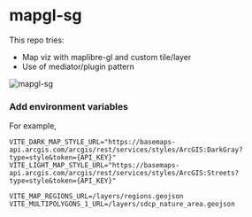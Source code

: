 # mapgl-sg

This repo tries:
- Map viz with maplibre-gl and custom tile/layer
- Use of mediator/plugin pattern 

![mapgl-sg](https://user-images.githubusercontent.com/243186/188585641-006eabc2-48ec-4018-9d6f-6a768fc7cf16.gif)

### Add environment variables 

For example,
```
VITE_DARK_MAP_STYLE_URL="https://basemaps-api.arcgis.com/arcgis/rest/services/styles/ArcGIS:DarkGray?type=style&token={API_KEY}"
VITE_LIGHT_MAP_STYLE_URL="https://basemaps-api.arcgis.com/arcgis/rest/services/styles/ArcGIS:Streets?type=style&token={API_KEY}"

VITE_MAP_REGIONS_URL=/layers/regions.geojson
VITE_MULTIPOLYGONS_1_URL=/layers/sdcp_nature_area.geojson
```

